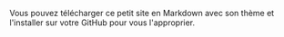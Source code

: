 Vous pouvez télécharger ce petit site en Markdown avec son thème et l'installer sur votre GitHub pour vous l'approprier.


